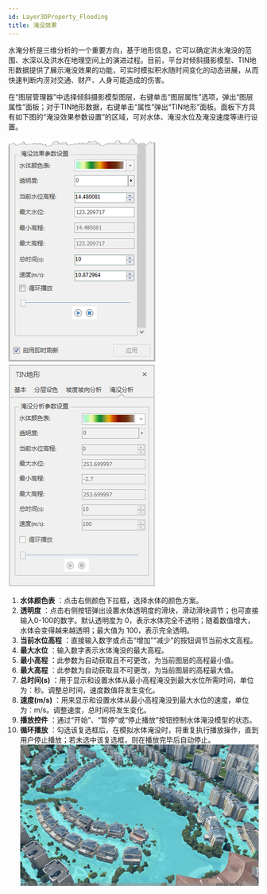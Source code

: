 ```yaml
---
id: Layer3DProperty_Flooding
title: 淹没效果
---
```

水淹分析是三维分析的一个重要方向，基于地形信息，它可以确定洪水淹没的范围、水深以及洪水在地理空间上的演进过程。目前，平台对倾斜摄影模型、TIN地形数据提供了展示淹没效果的功能，可实时模拟积水随时间变化的动态进展，从而快速判断内涝对交通、财产、人身可能造成的伤害。

在“图层管理器”中选择倾斜摄影模型图层，右键单击“图层属性”选项，弹出“图层属性”面板；对于TIN地形数据，右键单击“属性”弹出“TIN地形”面板。面板下方具有如下图的“淹没效果参数设置”的区域，可对水体、淹没水位及淹没速度等进行设置。

![图：淹没效果参数设置](img/Layer3DProperty_flooding.png) 
![图：淹没效果参数设置](img/Layer3DProperty_floodingofTIN.png)  

  
  1. **水体颜色表** ：点击右侧颜色下拉框，选择水体的颜色方案。
  2. **透明度** ：点击右侧按钮弹出设置水体透明度的滑块，滑动滑块调节；也可直接输入0-100的数字。默认透明度为 0，表示水体完全不透明；随着数值增大，水体会变得越来越透明；最大值为 100，表示完全透明。
  3. **当前水位高程** ：直接输入数字或点击“增加”“减少”的按钮调节当前水文高程。
  4. **最大水位** ：输入数字表示水体淹没的最大高程。
  5.  **最小高程** ：此参数为自动获取且不可更改，为当前图层的高程最小值。
  6.  **最大高程** ：此参数为自动获取且不可更改，为当前图层的高程最大值。
  7.  **总时间(s)** ：用于显示和设置水体从最小高程淹没到最大水位所需时间，单位为：秒。调整总时间，速度数值将发生变化。
  8.  **速度(m/s)** ：用来显示和设置水体从最小高程淹没到最大水位的速度，单位为：m/s。调整速度，总时间将发生变化。
  9.  **播放控件** ：通过“开始”、“暂停”或“停止播放”按钮控制水体淹没模型的状态。
  10. **循环播放** ：勾选该复选框后，在模拟水体淹没时，将重复执行播放操作，直到用户停止播放；若未选中该复选框，则在播放完毕后自动停止。  
![图：基于倾斜摄影模型模拟小区淹没效果 ](img/Layer3DProperty_floodingResult.png)  
  
 

